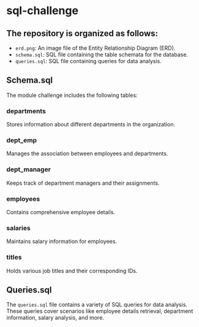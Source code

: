 # sql-challenge


## The repository is organized as follows:

- `erd.png`: An image file of the Entity Relationship Diagram (ERD).
- `schema.sql`: SQL file containing the table schemata for the database.
- `queries.sql`: SQL file containing queries for data analysis.

## Schema.sql

The module challenge includes the following tables:

### departments
Stores information about different departments in the organization.

### dept_emp
Manages the association between employees and departments.

### dept_manager
Keeps track of department managers and their assignments.

### employees
Contains comprehensive employee details.

### salaries
Maintains salary information for employees.

### titles
Holds various job titles and their corresponding IDs.

## Queries.sql

The `queries.sql` file contains a variety of SQL queries for data analysis. These queries cover scenarios like employee details retrieval, department information, salary analysis, and more.
